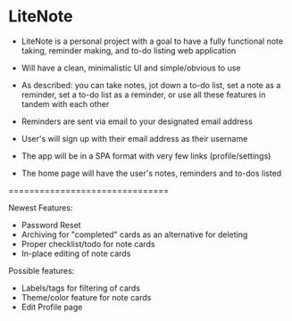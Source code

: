 LiteNote
==============================

- LiteNote is a personal project with a goal to have a fully functional
    note taking, reminder making, and to-do listing web application

- Will have a clean, minimalistic UI and simple/obvious to use

- As described: you can take notes, jot down a to-do list, set a note as
    a reminder, set a to-do list as a reminder, or use all these features
    in tandem with each other

- Reminders are sent via email to your designated email address

- User's will sign up with their email address as their username

- The app will be in a SPA format with very few links (profile/settings)

- The home page will have the user's notes, reminders and to-dos listed

===============================

Newest Features:
- Password Reset
- Archiving for "completed" cards as an alternative for deleting
- Proper checklist/todo for note cards
- In-place editing of note cards

Possible features:
- Labels/tags for filtering of cards
- Theme/color feature for note cards
- Edit Profile page
